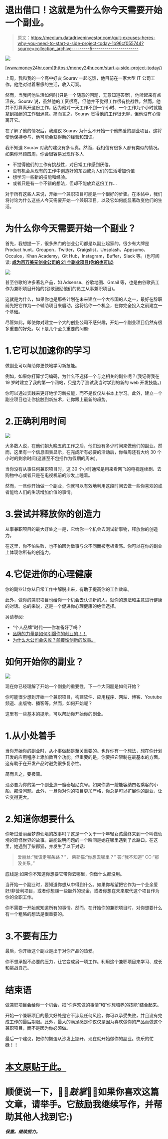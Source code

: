 # 退出借口！这就是为什么你今天需要开始一个副业。

> 原文：<https://medium.datadriveninvestor.com/quit-excuses-heres-why-you-need-to-start-a-side-project-today-1b96cf055744?source=collection_archive---------5----------------------->

![](img/cb049f84b8c84b3aa5b16f3d51cf8199.png)

[www.money24hr.com](https://money24hr.com/start-a-side-project-today/)

上周，我和我的一个高中好友 Sourav 一起吃饭，他目前在一家大型 IT 公司工作。他绝对过着奢侈的生活，收入可观。

然而，当我问他生活如何时(只是一个随意的问题，无意知道答案)，他听起来有点沮丧。Sourav 说，虽然他的工资很高，但他并不觉得工作很有挑战性。然而，他并不打算离开这份工作，因为他对一天工作不到一个小时、一个工作九个小时就能拿到报酬的工作很满意。简而言之，Sourav 觉得他的工作很无聊，但他没有心情离开它。

在了解了他的情况后，我建议 Sourav 为什么不开始一个他热爱的副业项目。这将使他保持参与，他可能会获得新的经验和知识。

我不知道 Sourav 对我的建议有多认真。然而，我相信有很多人都有类似的情况。如果你环顾四周，你会很容易发现许多人

*   不觉得他们的工作有挑战性，对日常工作感到厌倦。
*   没有机会从现有的工作中创造好的东西或为人们的生活增加价值
*   想学习一些新的技能和经验。
*   或者只是有一个不错的想法，但却不能放弃这份工作…

对于所有这些人来说，开始一个兼职项目可能是一个很好的步骤。在本帖中，我们将讨论为什么这些人今天需要开始一个兼职项目，以及它如何能显著改变他们的生活。

# 为什么你今天需要开始一个副业？

首先，我想提一下，很多热门的创业公司都是以副业起家的。很少有大牌是 Product hunt，Groupon，Twitter，Craigslist，Unsplash，Appsumo，Occulos，Khan Academy，Git Hub，Instagram，Buffer，Slack 等。(也可阅读: [**成为百万美元创业公司的 21 个副业项目(你的也可以)**](https://www.inc.com/jeff-haden/21-side-projects-that-became-million-dollar-startups-and-how-yours-can-too.html)

![](img/92030cdf671205981ef2d51c23c8e806.png)

甚至谷歌的许多著名产品，如 Adsense、谷歌地图、Gmail 等，也是由谷歌员工作为兼职项目开始的(谷歌鼓励他们的员工从事兼职项目)。

这就是为什么，如果你也是那些计划在未来建立一个大帝国的人之一，最好在辞职前先把它作为一个辅助项目来启动。这将给你一个机会，在你完全投入之前建立一个基础。

尽管如此，即使你对建立一个大的创业公司不感兴趣，开始一个副业项目仍然有很多重要的好处。以下是几个至关重要的问题:

# 1.它可以加速你的学习

做副业可以帮助你更快地学习新技能。

例如，如果你打算学习编码，为什么不选择一个与之相关的副业呢？(我记得我在 19 岁时建立了我的第一个网站，只是为了测试我当时学到的新的 web 开发技能。)

你可以通过实践来更好地学习新技能，而不是仅仅从书本上学习。此外，建立一个副业项目也让你接触到新技术，让你跟上最新的趋势。

# 2.正确利用时间

![](img/d89a55323786d9c64c83a7a6345d9ef3.png)

大多数人说，在他们朝九晚五的工作之后，他们没有多少时间来做他们的副业。然而，这里有一个信息图表显示，在完成所有必要的活动后，你每周还有大约 30 个小时的剩余时间(这甚至不包括作为假期的周末)。

当你没有从事任何兼职项目时，这 30 个小时通常是用来看网飞的电视连续剧、去购物中心或者只是在电视机前的沙发上睡着。

然而，一旦你开始做一个副业，你就可以有效地利用这段时间去做一些你喜欢的或者能给人们的生活增加价值的事情。

# 3.尝试并释放你的创造力

从事兼职项目的最大好处之一是，它给你一个机会去测试新事物，释放你的创造力。

在这里，你不怕失败，也不怕因为做事与众不同而被老板责骂。你可以在你的副业上体现你所有的创造力。

# 4.它促进你的心理健康

你的副业让你从日常工作中解脱出来，有助于提高你的工作效率。

此外，做你的兼职项目也给你一个机会去认识新的人，就你的想法和主意进行健康的对话。总的来说，这是一个促进你心理健康的绝佳选择。

另请参阅:

*   “个人品牌”时代——你准备好了吗？
*   [品牌的力量是如何引爆你的创业的！！](https://money24hr.com/power-of-branding/)
*   [为什么大公司会失败？颠覆性创新的故事。](https://money24hr.com/tale-of-disruptive-innovation/)

# 如何开始你的副业？

![](img/ef3904b5b2c796a08d4ebc22a6dae06e.png)

现在你已经理解了开始一个副业的重要性，下一个大问题是如何开始？

你可能很少想到开始一个兼职项目，构建软件、应用程序、网站、博客、Youtube 频道、出版物、播客等。然而，如何开始呢？

这里有一些基本的提示，可以帮助你开始你的副业。

# 1.从小处着手

当你开始你的副业时，从小事做起是至关重要的。也许你有一个想法，想在你计划开发的应用程序上添加数百个功能。但重要的是，你要把它限制在最基本的方面。这有助于在开发产品时避免很多复杂性。

简而言之，要极简。

没必要为你的第一个副业造一艘泰坦尼克号。如果你造一艘能容纳四名乘客的小船，那没问题。此外，一旦你对你的项目更加严格，你总是可以扩展你的副业，让它变得更大。

# 2.知道你想要什么

你听过爱丽丝梦游仙境的故事吗？这是一个关于一个年轻女孩最终来到一个叫做仙境的奇怪世界的故事。最能说明问题的一个瞬间是她在哪里遇到了岔路口。在这里，她遇到了柴郡猫，并发生了以下对话:

> 爱丽丝:“我该走哪条路？”，
> 柴郡猫:“你想去哪里？”
> 答:“我不知道”
> CC:“那没关系。”

底线是:如果你不知道你想要它带你去哪里，你做什么都没用。

当开始一个副业时，要知道你想从中得到什么。如果你希望把它作为一个业余爱好/非营利项目，或者你想赚一些额外的现金，或者你想在未来取代这个项目作为你的全职工作。

你不需要一开始就知道所有的事情。然而，在开始你的兼职项目时，对你想要什么有一个粗略的想法是很重要的。

# 3.不要有压力

最后，你开始这个副业是出于对你产品的热爱。

你不想承担不必要的压力，让它变成另一项工作。利用这个兼职项目来学习、成长和挑战自己。

# 结束语

做兼职项目会给你一个机会，把“你喜欢做的事情”和“你想培养的技能”结合起来。

开始一个兼职项目的最大好处是它不涉及任何风险，你可以承受失败，并且没有完成工作的最后期限。此外，最大的满足感是你仅仅是因为喜欢做你的产品而做这个兼职项目，而不是因为你必须做。

最后一个建议，把你的懒蛋从沙发上挪开，现在就开始做你的副业。快乐的忙碌！！

# [本文原贴于此。](https://money24hr.com/start-a-side-project-today/)

# 顺便说一下，👏🏻*鼓掌*👏🏻如果你喜欢这篇文章，请举手。它鼓励我继续写作，并帮助其他人找到它:)

***保重。继续努力。***
